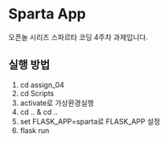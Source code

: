 # Sparta App

오픈놀 시리즈 스파르타 코딩 4주차 과제입니다.

## 실행 방법

1. cd assign_04
2. cd Scripts
3. activate로 가상환경실행
4. cd .. & cd ..
5. set FLASK_APP=sparta로 FLASK_APP 설정
6. flask run
